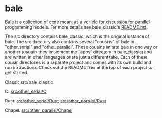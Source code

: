 # bale

Bale is a collection of code meant as a vehicle for discussion for parallel programming models. For more details see bale_classic's [README.md](src/bale_classic/README.md).

The src directory contains bale_classic, which is the original
instance of bale. The src directory also contains several "cousins" of
bale in "other_serial" and "other_parallel". These cousins imitate
bale in one way or another (usually they implement the "apps"
directory in bale_classic) and are written in other languages or are
just a different take. Each of these cousin directories is a separate
project and comes with its own build and run instructions. Check out the README files at the top of each project to get started.

Classic [src/bale_classic](src/bale_classic/README.md)

C: [src/other_serial/C](src/other_serial/C/README.md)

Rust: [src/other_serial/Rust](src/other_serial/Rust/README.md); [src/other_parallel/Rust](src/other_parallel/Rust/README.md)

Chapel: [src/other_parallel/Chapel](src/other_parallel/Chapel/README.md)

